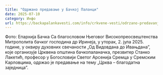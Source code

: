 ```yaml
---
title: "Одржано предавање у Бачкој Паланци"
date: 2025-07-10
category: Инфо
url: https://backapalankavesti.com/info/crkvene-vesti/odrzano-predavanje-u-backoj-palanci-2/
---
```


Фото: Епархија Бачка
            Са благословом Његовог Високопреосвештенства Митрополита бачког господина др Иринеја, у уторак, 2. јула 2025. године, у оквиру духовних свечаности „Од Видовдана до Ивањданаˮ, које организује Црквена општина бачкопаланачка, презвитер Станко Лакетић, професор у Богословији Светог Арсенија Сремца у Сремским Карловцима, одржао је предавање на тему „Црква – благодатна заједницаˮ.

